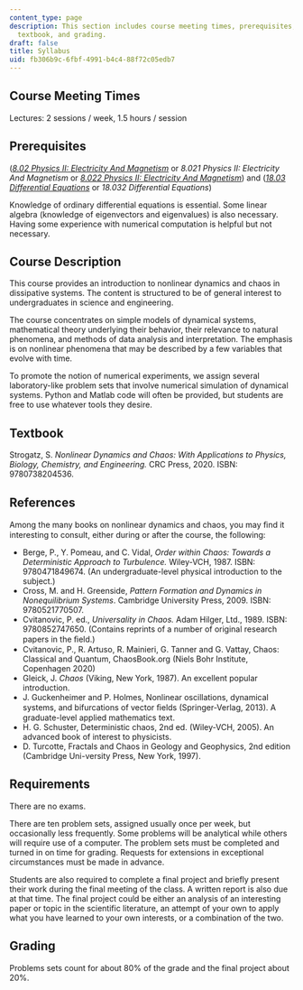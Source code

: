 ```yaml
---
content_type: page
description: This section includes course meeting times, prerequisites, course description,
  textbook, and grading.
draft: false
title: Syllabus
uid: fb306b9c-6fbf-4991-b4c4-88f72c05edb7
---
```

## Course Meeting Times

Lectures: 2 sessions / week, 1.5 hours / session

## Prerequisites

([*8.02 Physics II: Electricity And Magnetism*](https://ocw.mit.edu/courses/8-02-physics-ii-electricity-and-magnetism-spring-2007/) or *8.021 Physics II: Electricity And Magnetism* or [*8.022 Physics II: Electricity And Magnetism*](https://ocw.mit.edu/courses/8-022-physics-ii-electricity-and-magnetism-fall-2004/)) and ([*18.03 Differential Equations*](https://ocw.mit.edu/courses/18-03sc-differential-equations-fall-2011/) or *18.032 Differential Equations*)

Knowledge of ordinary differential equations is essential. Some linear algebra (knowledge of eigenvectors and eigenvalues) is also necessary. Having some experience with numerical computation is helpful but not necessary.

## Course Description

This course provides an introduction to nonlinear dynamics and chaos in dissipative systems. The content is structured to be of general interest to undergraduates in science and engineering. 

The course concentrates on simple models of dynamical systems, mathematical theory underlying their behavior, their relevance to natural phenomena, and methods of data analysis and interpretation. The emphasis is on nonlinear phenomena that may be described by a few variables that evolve with time.

To promote the notion of numerical experiments, we assign several laboratory-like problem sets that involve numerical simulation of dynamical systems. Python and Matlab code will often be provided, but students are free to use whatever tools they desire.

## Textbook

Strogatz, S. *Nonlinear Dynamics and Chaos: With Applications to Physics, Biology, Chemistry, and Engineering.* CRC Press, 2020. ISBN: 9780738204536.

## References

Among the many books on nonlinear dynamics and chaos, you may ﬁnd it interesting to consult, either during or after the course, the following:

- Berge, P., Y. Pomeau, and C. Vidal, *Order within Chaos: Towards a Deterministic Approach to Turbulence.* Wiley-VCH, 1987. ISBN: 9780471849674. (An undergraduate-level physical introduction to the subject.) 
- Cross, M. and H. Greenside, *Pattern Formation and Dynamics in Nonequilibrium Systems*. Cambridge University Press, 2009. ISBN: 9780521770507.
- Cvitanovic, P. ed., *Universality in Chaos.* Adam Hilger, Ltd., 1989. ISBN: 9780852747650. (Contains reprints of a number of original research papers in the ﬁeld.) 
- Cvitanovic, P., R. Artuso, R. Mainieri, G. Tanner and G. Vattay, Chaos: Classical and Quantum, ChaosBook.org (Niels Bohr Institute, Copenhagen 2020) 
- Gleick, J. *Chaos* (Viking, New York, 1987). An excellent popular introduction. 
- J. Guckenheimer and P. Holmes, Nonlinear oscillations, dynamical systems, and bifurcations of vector ﬁelds (Springer-Verlag, 2013). A graduate-level applied mathematics text. 
- H. G. Schuster, Deterministic chaos, 2nd ed. (Wiley-VCH, 2005). An advanced book of interest to physicists.
- D. Turcotte, Fractals and Chaos in Geology and Geophysics, 2nd edition (Cambridge Uni-versity Press, New York, 1997).

## Requirements

There are no exams.

There are ten problem sets, assigned usually once per week, but occasionally less frequently. Some problems will be analytical while others will require use of a computer. The problem sets must be completed and turned in on time for grading. Requests for extensions in exceptional circumstances must be made in advance.

Students are also required to complete a final project and briefly present their work during the final meeting of the class. A written report is also due at that time. The final project could be either an analysis of an interesting paper or topic in the scientific literature, an attempt of your own to apply what you have learned to your own interests, or a combination of the two.

## Grading

Problems sets count for about 80% of the grade and the final project about 20%.